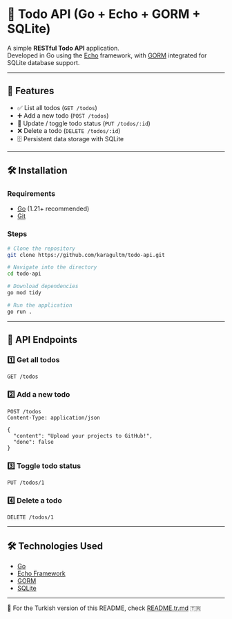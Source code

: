 # 📝 Todo API (Go + Echo + GORM + SQLite)

A simple **RESTful Todo API** application.  
Developed in Go using the [Echo](https://echo.labstack.com/) framework, with [GORM](https://gorm.io/) integrated for SQLite database support.  

---

## 🚀 Features
- ✅ List all todos (`GET /todos`)  
- ➕ Add a new todo (`POST /todos`)  
- 🔄 Update / toggle todo status (`PUT /todos/:id`)  
- ❌ Delete a todo (`DELETE /todos/:id`)  
- 🗄️ Persistent data storage with SQLite  

---

## 🛠️ Installation

### Requirements
- [Go](https://go.dev/dl/) (1.21+ recommended)  
- [Git](https://git-scm.com/)  

### Steps
```bash
# Clone the repository
git clone https://github.com/karagultm/todo-api.git

# Navigate into the directory
cd todo-api

# Download dependencies
go mod tidy

# Run the application
go run .
```

---

## 📡 API Endpoints

### 1️⃣ Get all todos

```http
GET /todos
```

### 2️⃣ Add a new todo

```http
POST /todos
Content-Type: application/json

{
  "content": "Upload your projects to GitHub!",
  "done": false
}
```

### 3️⃣ Toggle todo status

```http
PUT /todos/1
```

### 4️⃣ Delete a todo

```http
DELETE /todos/1
```

---

## 🛠 Technologies Used

- [Go](https://go.dev/)  
- [Echo Framework](https://echo.labstack.com/)  
- [GORM](https://gorm.io/)  
- [SQLite](https://www.sqlite.org/)

---

📄 For the Turkish version of this README, check [README.tr.md](./README.tr.md) 🇹🇷
